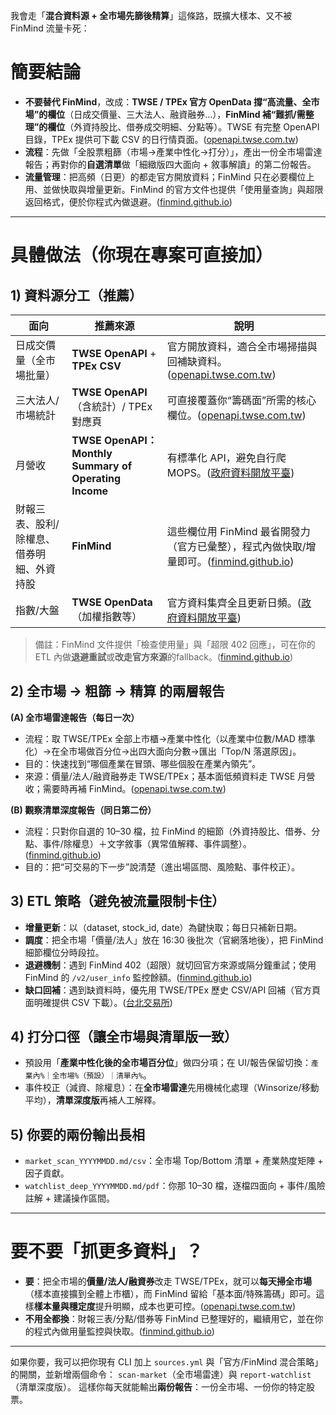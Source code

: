 我會走「**混合資料源 + 全市場先篩後精算**」這條路，既擴大樣本、又不被 FinMind 流量卡死：

# 簡要結論

* **不要替代 FinMind**，改成：**TWSE / TPEx 官方 OpenData 撐“高流量、全市場”的欄位**（日成交價量、三大法人、融資融券…），**FinMind 補“難抓/需整理”的欄位**（外資持股比、借券成交明細、分點等）。TWSE 有完整 OpenAPI 目錄，TPEx 提供可下載 CSV 的日行情頁面。([openapi.twse.com.tw][1])
* **流程**：先做「全股票粗篩（市場→產業中性化→打分）」，產出一份全市場雷達報告；再對你的**自選清單**做「細緻版四大面向 + 敘事解讀」的第二份報告。
* **流量管理**：把高頻（日更）的都走官方開放資料；FinMind 只在必要欄位上用、並做快取與增量更新。FinMind 的官方文件也提供「使用量查詢」與超限返回格式，便於你程式內做退避。([finmind.github.io][2])

---

# 具體做法（你現在專案可直接加）

## 1) 資料源分工（推薦）

| 面向                    | 推薦來源                                                 | 說明                                                              |
| --------------------- | ---------------------------------------------------- | --------------------------------------------------------------- |
| 日成交價量（全市場批量）          | **TWSE OpenAPI** + **TPEx CSV**                      | 官方開放資料，適合全市場掃描與回補缺資料。([openapi.twse.com.tw][1])                 |
| 三大法人/市場統計             | **TWSE OpenAPI**（含統計）/ TPEx 對應頁                      | 可直接覆蓋你“籌碼面”所需的核心欄位。([openapi.twse.com.tw][1])                   |
| 月營收                   | **TWSE OpenAPI：Monthly Summary of Operating Income** | 有標準化 API，避免自行爬 MOPS。([政府資料開放平臺][3])                             |
| 財報三表、股利/除權息、借券明細、外資持股 | **FinMind**                                          | 這些欄位用 FinMind 最省開發力（官方已彙整），程式內做快取/增量即可。([finmind.github.io][4]) |
| 指數/大盤                 | **TWSE OpenData**（加權指數等）                             | 官方資料集齊全且更新日頻。([政府資料開放平臺][5])                                    |

> 備註：FinMind 文件提供「檢查使用量」與「超限 402 回應」，可在你的 ETL 內做**退避重試**或**改走官方來源**的fallback。([finmind.github.io][2])

## 2) 全市場 → 粗篩 → 精算 的兩層報告

**(A) 全市場雷達報告（每日一次）**

* 流程：取 TWSE/TPEx 全部上市櫃→產業中性化（以產業中位數/MAD 標準化）→在全市場做百分位→出四大面向分數→匯出「Top/N 落選原因」。
* 目的：快速找到“哪個產業在冒頭、哪些個股在產業內領先”。
* 來源：價量/法人/融資融券走 TWSE/TPEx；基本面低頻資料走 TWSE 月營收；需要時再補 FinMind。([openapi.twse.com.tw][1])

**(B) 觀察清單深度報告（同日第二份）**

* 流程：只對你自選的 10–30 檔，拉 FinMind 的細節（外資持股比、借券、分點、事件/除權息）＋文字敘事（異常值解釋、事件調整）。([finmind.github.io][4])
* 目的：把“可交易的下一步”說清楚（進出場區間、風險點、事件校正）。

## 3) ETL 策略（避免被流量限制卡住）

* **增量更新**：以（dataset, stock\_id, date）為鍵快取；每日只補新日期。
* **調度**：把全市場「價量/法人」放在 16:30 後批次（官網落地後），把 FinMind 細節欄位分時段拉。
* **退避機制**：遇到 FinMind 402（超限）就切回官方來源或隔分鐘重試；使用 FinMind 的 `/v2/user_info` 監控餘額。([finmind.github.io][2])
* **缺口回補**：遇到缺資料時，優先用 TWSE/TPEx 歷史 CSV/API 回補（官方頁面明確提供 CSV 下載）。([台北交易所][6])

## 4) 打分口徑（讓全市場與清單版一致）

* 預設用「**產業中性化後的全市場百分位**」做四分項；在 UI/報告保留切換：`產業內%｜全市場%（預設）｜清單內%`。
* 事件校正（減資、除權息）：在**全市場雷達**先用機械化處理（Winsorize/移動平均），**清單深度版**再補人工解釋。

## 5) 你要的兩份輸出長相

* `market_scan_YYYYMMDD.md/csv`：全市場 Top/Bottom 清單 + 產業熱度矩陣 + 因子貢獻。
* `watchlist_deep_YYYYMMDD.md/pdf`：你那 10–30 檔，逐檔四面向 + 事件/風險註解 + 建議操作區間。

---

# 要不要「抓更多資料」？

* **要**：把全市場的**價量/法人/融資券**改走 TWSE/TPEx，就可以**每天掃全市場**（樣本直接擴到全體上市櫃），而 FinMind 留給「基本面/特殊籌碼」即可。這樣**樣本量與穩定度**提升明顯，成本也更可控。([openapi.twse.com.tw][1])
* **不用全都換**：財報三表/分點/借券等 FinMind 已整理好的，繼續用它，並在你的程式內做用量監控與快取。([finmind.github.io][4])

---

如果你要，我可以把你現有 CLI 加上 `sources.yml` 與「官方/FinMind 混合策略」的開關，並新增兩個命令：
`scan-market`（全市場雷達）與 `report-watchlist`（清單深度版）。
這樣你每天就能輸出**兩份報告**：一份全市場、一份你的特定股票。

[1]: https://openapi.twse.com.tw/ "Swagger UI"
[2]: https://finmind.github.io/api_usage_count/ "API 使用次數 - FinMind"
[3]: https://data.gov.tw/en/datasets/18420?utm_source=chatgpt.com "Monthly Summary of Operating Income of Listed Companies"
[4]: https://finmind.github.io/ "FinMind"
[5]: https://data.gov.tw/en/datasets/11755 "Weighted Stock Price Index Historical Data ｜ 政府資料開放平臺"
[6]: https://www.tpex.org.tw/en-us/mainboard/trading/info/stock-pricing.html?utm_source=chatgpt.com "Daily Stock Info - Taipei Exchange"
